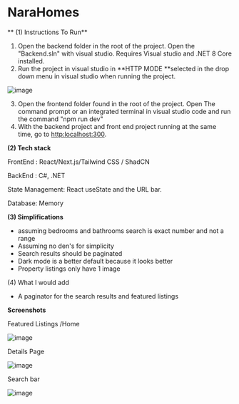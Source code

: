 # NaraHomes

** (1) Instructions To Run**

1. Open the backend folder in the root of the project. Open the "Backend.sln" with visual studio. Requires Visual studio and .NET 8 Core installed.
2. Run the project in visual studio in **HTTP MODE **selected in the drop down menu in visual studio when running the project.

![image](https://github.com/user-attachments/assets/c41bc857-76e9-4e74-9e5e-d2ba7acf62a9)

3. Open the frontend folder found in the root of the project. Open The command prompt or an integrated terminal in visual studio code and run the command "npm run dev"
4. With the backend project and front end project running at the same time, go to [http:localhost:300](http://localhost:3000/).

**(2) Tech stack**

FrontEnd : React/Next.js/Tailwind CSS / ShadCN

BackEnd : C#, .NET

State Management: React useState and the URL bar.

Database: Memory

**(3) Simplifications**

* assuming bedrooms and bathrooms search is exact number
and not a range
* Assuming no den's for simplicity
* Search results should be paginated
* Dark mode is a better default because it looks better
* Property listings only have 1 image

(4) What I would add
* A paginator for the search results and featured listings




**Screenshots**

Featured Listings /Home

![image](https://github.com/user-attachments/assets/3627d7e7-3b02-4ce9-953f-38f366f7c0ac)


Details Page

![image](https://github.com/user-attachments/assets/19be8d92-6780-4970-842e-2933a908a5b5)


Search bar

![image](https://github.com/user-attachments/assets/c087b62c-33e0-4758-8966-795216b5bf28)



